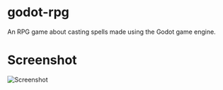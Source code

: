 # godot-rpg
An RPG game about casting spells made using the Godot game engine.

# Screenshot
![Screenshot](https://imgur.com/TPQNjSd)
